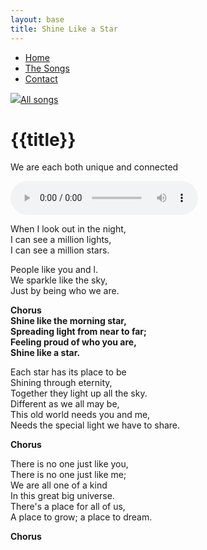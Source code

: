 ```yaml
---
layout: base
title: Shine Like a Star
---
```

<nav>
    <ul class="nav">
      <li><a href="/">Home</a></li>
      <li class="active"><a href="/the-songs/">The Songs</a></li>
      <li><a href="/contact">Contact</a></li>
    </ul>
</nav>


<div class="block">
<a href="/the-songs"><img src="/img/arrow-left.svg"></a><a href="/the-songs">All songs</a>
</div>

<h1 class="song-title2">{{title}}</h1>

We are each both unique and connected

<div>
    <audio controls="">
      <source src="/music/shine-like-a-star.mp3" type="audio/mpeg">
      Your browser does not support the audio element.
    </audio>
  </div>

<span class="lyrics">

When I look out in the night,  
I can see a million lights,  
I can see a million stars. 

People like you and l.  
We sparkle like the sky,  
Just by being who we are.

**Chorus  
Shine like the morning star,  
Spreading light from near to far;  
Feeling proud of who you are,  
Shine like a star.**

Each star has its place to be  
Shining through eternity,  
Together they light up all the sky.  
Different as we all may be,  
This old world needs you and me,  
Needs the special light we have to share.

**Chorus**

There is no one just like you,  
There is no one just like me;  
We are all one of a kind  
In this great big universe.  
There's a place for all of us,  
A place to grow; a place to dream.

**Chorus**

</span>